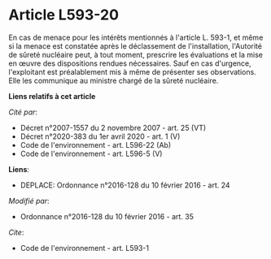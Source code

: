 # Article L593-20

En cas de menace pour les intérêts mentionnés à l'article L. 593-1, et même si la menace est constatée après le déclassement
de l'installation, l'Autorité de sûreté nucléaire peut, à tout moment, prescrire les évaluations et la mise en œuvre des
dispositions rendues nécessaires. Sauf en cas d'urgence, l'exploitant est préalablement mis à même de présenter ses
observations. Elle les communique au ministre chargé de la sûreté nucléaire.

**Liens relatifs à cet article**

_Cité par_:

  - Décret n°2007-1557 du 2 novembre 2007 - art. 25 (VT)
  - Décret n°2020-383 du 1er avril 2020 - art. 1 (V)
  - Code de l'environnement - art. L596-22 (Ab)
  - Code de l'environnement - art. L596-5 (V)

**Liens**:

  - DEPLACE: Ordonnance n°2016-128 du 10 février 2016 - art. 24

_Modifié par_:

  - Ordonnance n°2016-128 du 10 février 2016 - art. 35

_Cite_:

  - Code de l'environnement - art. L593-1
